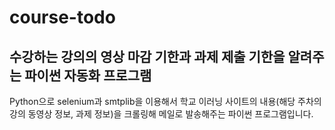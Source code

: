 # course-todo
## 수강하는 강의의 영상 마감 기한과 과제 제출 기한을 알려주는 파이썬 자동화 프로그램

Python으로 selenium과 smtplib을 이용해서 학교 이러닝 사이트의 내용(해당 주차의 강의 동영상 정보, 과제 정보)을 크롤링해 메일로 발송해주는 파이썬 프로그램입니다.

